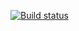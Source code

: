 [![Build status](https://ci.appveyor.com/api/projects/status/b5vfh378ygq79ch0/branch/master?svg=true)](https://ci.appveyor.com/project/TikhonovaE/postmanecho/branch/master)
